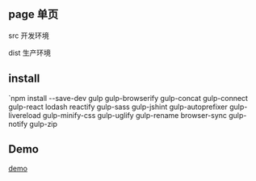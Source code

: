 ## page 单页

src 开发环境

dist 生产环境

## install

`npm install --save-dev gulp gulp-browserify gulp-concat gulp-connect gulp-react lodash reactify gulp-sass gulp-jshint gulp-autoprefixer gulp-livereload  gulp-minify-css gulp-uglify gulp-rename browser-sync gulp-notify gulp-zip

## Demo

[demo](http://panli-com.github.io/page)
